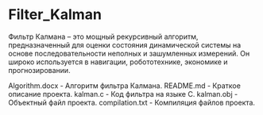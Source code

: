 # Filter_Kalman
Фильтр Калмана – это мощный рекурсивный алгоритм, предназначенный для оценки состояния динамической системы на основе последовательности неполных и зашумленных измерений. Он широко используется в навигации, робототехнике, экономике и прогнозировании.

Algorithm.docx - Алгоритм фильтра Калмана.
README.md - Краткое описание проекта.
kalman.c - Код фильтра на языке С.
kalman.obj - Объектный файл проекта.
сompilation.txt - Компиляция файлов проекта.